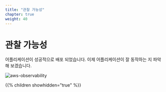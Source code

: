 ```yaml
---
title: "관찰 가능성"
chapter: true
weight: 40
---
```


# 관찰 가능성

어플리케이션이 성공적으로 배포 되었습니다. 이제 어플리케이션이 잘 동작하는 지 파악해 보겠습니다.

![aws-observability](/images/aws/aws-observability.png)

{{% children showhidden="true" %}}
